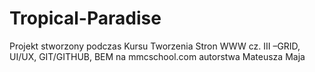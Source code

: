 # Tropical-Paradise
Projekt stworzony podczas Kursu Tworzenia Stron WWW cz. III –GRID, UI/UX, GIT/GITHUB, BEM na mmcschool.com autorstwa Mateusza Maja
